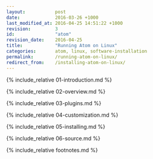```yaml
---
layout:           post
date:             2016-03-26 +1000
last_modified_at: 2016-04-25 14:51:22 +1000
revision:         3
id:               "atom"
revision_date:    2016-04-25
title:            "Running Atom on Linux"
categories:       atom, linux, software-installation
permalink:        /running-atom-on-linux/
redirect_from:    /installing-atom-on-linux/
---
```


{% include_relative 01-introduction.md %}

{% include_relative 02-overview.md %}

{% include_relative 03-plugins.md %}

{% include_relative 04-customization.md %}

{% include_relative 05-installing.md %}

{% include_relative 06-source.md %}

{% include_relative footnotes.md %}
